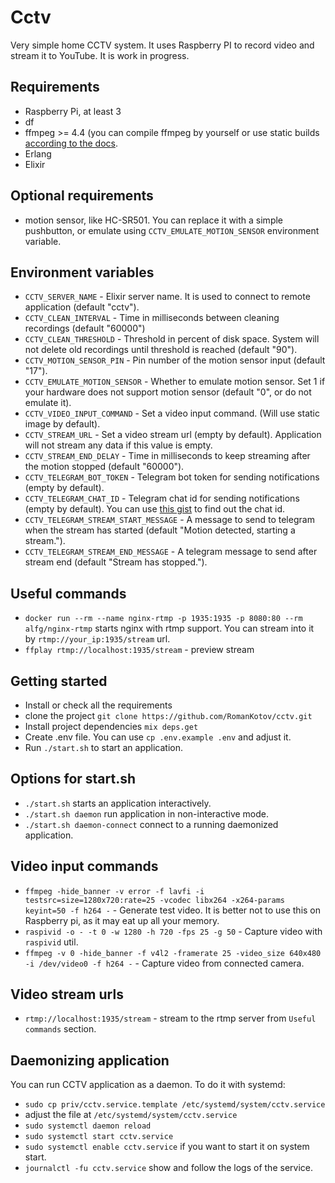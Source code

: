 # Cctv

Very simple home CCTV system.
It uses Raspberry PI to record video and stream it to YouTube.
It is work in progress.

## Requirements
- Raspberry Pi, at least 3
- df
- ffmpeg >= 4.4 (you can compile ffmpeg by yourself or use static builds [according to the docs](https://trac.ffmpeg.org/wiki/CompilationGuide/Ubuntu).
- Erlang
- Elixir

## Optional requirements
- motion sensor, like HC-SR501. You can replace it with a simple pushbutton, or emulate using `CCTV_EMULATE_MOTION_SENSOR` environment variable.

## Environment variables
- `CCTV_SERVER_NAME` - Elixir server name. It is used to connect to remote application (default "cctv").
- `CCTV_CLEAN_INTERVAL` - Time in milliseconds between cleaning recordings (default "60000")
- `CCTV_CLEAN_THRESHOLD` - Threshold in percent of disk space. System will not delete old recordings until threshold is reached (default "90").
- `CCTV_MOTION_SENSOR_PIN` - Pin number of the motion sensor input (default "17").
- `CCTV_EMULATE_MOTION_SENSOR` - Whether to emulate motion sensor. Set 1 if your hardware does not support motion sensor (default "0", or do not emulate it).
- `CCTV_VIDEO_INPUT_COMMAND` - Set a video input command. (Will use static image by default).
- `CCTV_STREAM_URL` - Set a video stream url (empty by default). Application will not stream any data if this value is empty.
- `CCTV_STREAM_END_DELAY` - Time in milliseconds to keep streaming after the motion stopped (default "60000").
- `CCTV_TELEGRAM_BOT_TOKEN` - Telegram bot token for sending notifications (empty by default).
- `CCTV_TELEGRAM_CHAT_ID` - Telegram chat id for sending notifications (empty by default). You can use [this gist](https://gist.github.com/dideler/85de4d64f66c1966788c1b2304b9caf1) to find out the chat id.
- `CCTV_TELEGRAM_STREAM_START_MESSAGE` - A message to send to telegram when the stream has started (default "Motion detected, starting a stream.").
- `CCTV_TELEGRAM_STREAM_END_MESSAGE` - A telegram message to send after stream end (default "Stream has stopped.").

## Useful commands
- `docker run --rm --name nginx-rtmp -p 1935:1935 -p 8080:80 --rm alfg/nginx-rtmp` starts nginx with rtmp support. You can stream into it by `rtmp://your_ip:1935/stream` url.
- `ffplay rtmp://localhost:1935/stream` - preview stream

## Getting started
- Install or check all the requirements
- clone the project `git clone https://github.com/RomanKotov/cctv.git`
- Install project dependencies `mix deps.get`
- Create .env file. You can use `cp .env.example .env` and adjust it.
- Run `./start.sh` to start an application.

## Options for start.sh
- `./start.sh` starts an application interactively.
- `./start.sh daemon` run application in non-interactive mode.
- `./start.sh daemon-connect` connect to a running daemonized application.

## Video input commands
- `ffmpeg -hide_banner -v error -f lavfi -i testsrc=size=1280x720:rate=25 -vcodec libx264 -x264-params keyint=50 -f h264 -` - Generate test video. It is better not to use this on Raspberry pi, as it may eat up all your memory.
- `raspivid -o - -t 0 -w 1280 -h 720 -fps 25 -g 50` - Capture video with `raspivid` util.
- `ffmpeg -v 0 -hide_banner -f v4l2 -framerate 25 -video_size 640x480 -i /dev/video0 -f h264 -` - Capture video from connected camera.

## Video stream urls
- `rtmp://localhost:1935/stream` - stream to the rtmp server from `Useful commands` section.

## Daemonizing application
You can run CCTV application as a daemon. To do it with systemd:
- `sudo cp priv/cctv.service.template /etc/systemd/system/cctv.service`
- adjust the file at `/etc/systemd/system/cctv.service`
- `sudo systemctl daemon reload`
- `sudo systemctl start cctv.service`
- `sudo systemctl enable cctv.service` if you want to start it on system start.
- `journalctl -fu cctv.service` show and follow the logs of the service.
